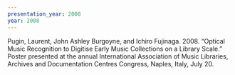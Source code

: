 ```yaml
---
presentation_year: 2008
year: 2008
---
```


Pugin, Laurent, John Ashley Burgoyne, and Ichiro Fujinaga. 2008. “Optical Music Recognition to Digitise Early Music Collections on a Library Scale.” Poster presented at the annual International Association of Music Libraries, Archives and Documentation Centres Congress, Naples, Italy, July 20.